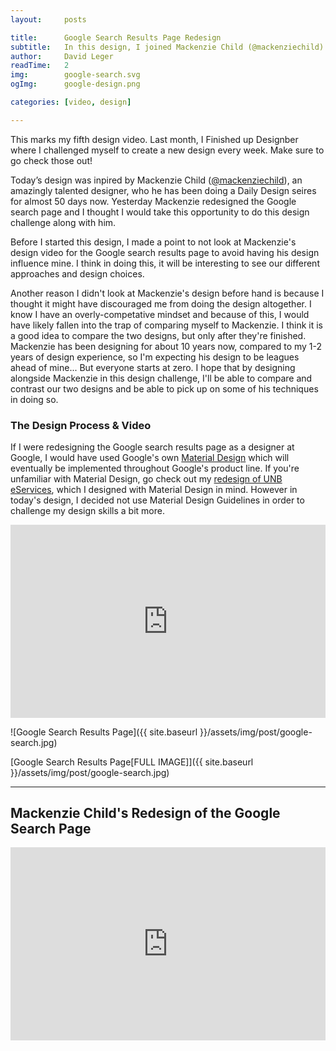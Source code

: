```yaml
---
layout:     posts

title:      Google Search Results Page Redesign
subtitle:   In this design, I joined Mackenzie Child (@mackenziechild) in his Daily Design series, and redesigned the Google search results page.
author:     David Leger
readTime:   2
img:        google-search.svg
ogImg:      google-design.png

categories: [video, design]

---
```


This marks my fifth design video. Last month, I Finished up Designber where I challenged myself to create a new design every week. Make sure to go check those out!

Today’s design was inpired by Mackenzie Child ([@mackenziechild](http://www.twitter.com/mackenziechild)), an amazingly talented designer, who he has been doing a Daily Design seires for almost 50 days now. Yesterday Mackenzie redesigned the Google search page and I thought I would take this opportunity to do this design challenge along with him.

Before I started this design, I made a point to not look at Mackenzie's design video for the Google search results page to avoid having his design influence mine. I think in doing this, it will be interesting to see our different approaches and design choices.

Another reason I didn't look at Mackenzie's design before hand is because I thought it might have discouraged me from doing the design altogether. I know I have an overly-competative mindset and because of this, I would have likely fallen into the trap of comparing myself to Mackenzie. I think it is a good idea to compare the two designs, but only after they're finished. Mackenzie has been designing for about 10 years now, compared to my 1-2 years of design experience, so I'm expecting his design to be leagues ahead of mine... But everyone starts at zero. I hope that by designing alongside Mackenzie in this design challenge, I'll be able to compare and contrast our two designs and be able to pick up on some of his techniques in doing so.

### The Design Process & Video

If I were redesigning the Google search results page as a designer at Google, I would have used Google's own [Material Design](https://www.google.com/design/spec/material-design/introduction.html) which will eventually be implemented throughout Google's product line. If you're unfamiliar with Material Design, go check out my [redesign of UNB eServices](http://localhost:3000/video/design/2015/12/22/UNB-eServices.html), which I designed with Material Design in mind. However in today's design, I decided not use Material Design Guidelines in order to challenge my design skills a bit more.

<div style="position: relative; padding-bottom: 56.25%; padding-top: 25px; height: 0;">
    <iframe style="position: absolute; top: 0; left: 0; width: 100%; height: 100%;" width="100%" height="auto" src="https://www.youtube.com/embed/HsnSc53YYEQ?rel=0&amp;showinfo=0" frameborder="0" allowfullscreen></iframe>
</div>

![Google Search Results Page]({{ site.baseurl }}/assets/img/post/google-search.jpg)

[Google Search Results Page[FULL IMAGE]]({{ site.baseurl }}/assets/img/post/google-search.jpg)

***

## Mackenzie Child's Redesign of the Google Search Page

<div style="position: relative; padding-bottom: 56.25%; padding-top: 25px; height: 0;">
    <iframe style="position: absolute; top: 0; left: 0; width: 100%; height: 100%;" width="100%" height="auto" src="https://www.youtube.com/embed/YpEvWM9c-zY?rel=0&amp;showinfo=0" frameborder="0" allowfullscreen></iframe>
</div>